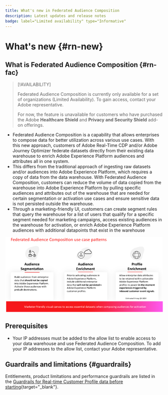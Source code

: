 ```yaml
---
title: What's new in Federated Audience Composition
description: Latest updates and release notes
badge: label="Limited availability" type="Informative"
---
```


# What's new {#rn-new}

## What is Federated Audience Composition {#rn-fac}

>[!AVAILABILITY]
>
>Federated Audience Composition is currently only available for a set of organizations (Limited Availability). To gain access, contact your Adobe representative.
>
>For now, the feature is unavailable for customers who have purchased the Adobe **Healthcare Shield** and **Privacy and Security Shield** add-on offerings.

* Federated Audience Composition is a capability that allows enterprises to compose data for better utilization across various use cases. With this new approach, customers of Adobe Real-Time CDP and/or Adobe Journey Optimizer federate datasets directly from their existing data warehouse to enrich Adobe Experience Platform audiences and attributes all in one system.
* This differs from the traditional approach of ingesting raw datasets and/or audiences into Adobe Experience Platform, which requires a copy of data from the data warehouse. With Federated Audience Composition, customers can reduce the volume of data copied from the warehouse into Adobe Experience Platform by pulling specific audiences and attributes out of the warehouse that are needed for certain segmentation or activation use cases and ensure sensitive data is not persisted outside the warehouse.
* Through a marketing-friendly UI, customers can create segment rules that query the warehouse for a list of users that qualify for a specific segment needed for marketing campaigns, access existing audiences in the warehouse for activation, or enrich Adobe Experience Platform audiences with additional datapoints that exist in the warehouse


![diagram](assets/fac-use-cases.png)



## Prerequisites 

* Your IP addresses must be added to the allow list to enable access to your data warehouse and use Federated Audience Composition. To add your IP addresses to the allow list, contact your Adobe representative.


## Guardrails and limitations {#guardrails}


Entitlements, product limitations and performance guardrails are listed in the [Guardrails for Real-time Customer Profile data before starting](https://experienceleague.adobe.com/docs/experience-platform/profile/guardrails.html){target="_blank"}.